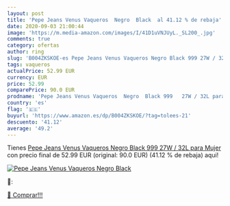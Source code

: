```yaml
---
layout: post
title: 'Pepe Jeans Venus Vaqueros  Negro  Black  al 41.12 % de rebaja'
date: 2020-09-03 21:00:44
image: 'https://m.media-amazon.com/images/I/41D1uVNJUyL._SL200_.jpg'
comments: true
category: ofertas
author: ring
slug: 'B004ZKSKOE-es Pepe Jeans Venus Vaqueros Negro Black 999 27W / 32L para...'
tags: vaqueros
actualPrice: 52.99 EUR
currency: EUR
price: 52.99
comparePrice: 90.0 EUR
prodname: 'Pepe Jeans Venus Vaqueros  Negro  Black 999   27W / 32L para Mujer'
country: 'es'
flag: '🇪🇸'
buyurl: 'https://www.amazon.es/dp/B004ZKSKOE/?tag=tolees-21'
descuento: '41.12'
average: '49.2'
---
```


Tienes [Pepe Jeans Venus Vaqueros  Negro  Black 999   27W / 32L para Mujer](https://www.amazon.es/dp/B004ZKSKOE/?tag=tolees-21) con precio final de  52.99 EUR (original: 90.0 EUR) (41.12 %  de rebaja) aqui!

[![Pepe Jeans Venus Vaqueros  Negro  Black ](https://m.media-amazon.com/images/I/41D1uVNJUyL._SL200_.jpg)](https://www.amazon.es/dp/B004ZKSKOE/?tag=tolees-21)

🔎:


[🛒 Comprar!!!](https://www.amazon.es/dp/B004ZKSKOE/?tag=tolees-21)
